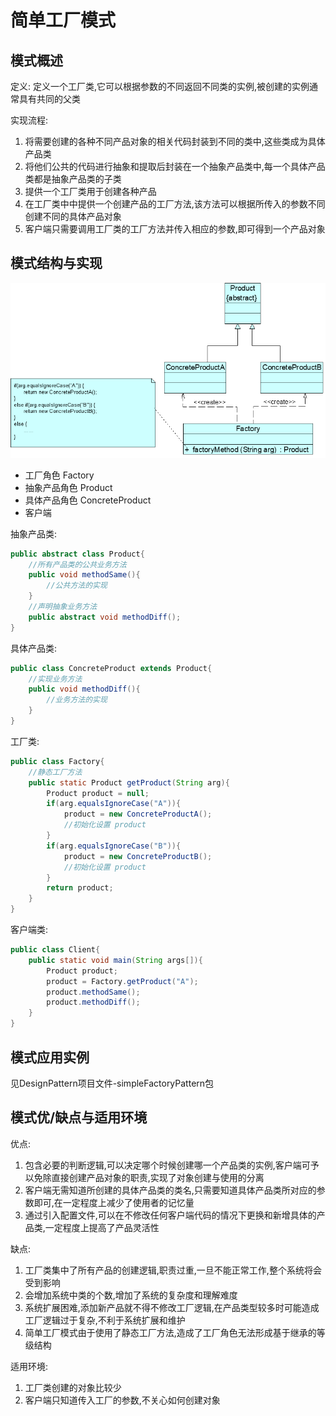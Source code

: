 # 简单工厂模式

## 模式概述

定义:
定义一个工厂类,它可以根据参数的不同返回不同类的实例,被创建的实例通常具有共同的父类

实现流程:
1. 将需要创建的各种不同产品对象的相关代码封装到不同的类中,这些类成为具体产品类
2. 将他们公共的代码进行抽象和提取后封装在一个抽象产品类中,每一个具体产品类都是抽象产品类的子类
3. 提供一个工厂类用于创建各种产品
4. 在工厂类中中提供一个创建产品的工厂方法,该方法可以根据所传入的参数不同创建不同的具体产品对象
5. 客户端只需要调用工厂类的工厂方法并传入相应的参数,即可得到一个产品对象

## 模式结构与实现

![简单工厂模式结构图](picture/SimpleFactoryPattern.png)

* 工厂角色 Factory
* 抽象产品角色 Product
* 具体产品角色 ConcreteProduct
* 客户端

抽象产品类:
```java
public abstract class Product{
    //所有产品类的公共业务方法
    public void methodSame(){
        //公共方法的实现
    }
    //声明抽象业务方法
    public abstract void methodDiff();
}
```
具体产品类:
```java
public class ConcreteProduct extends Product{
    //实现业务方法
    public void methodDiff(){
        //业务方法的实现
    }
}
```
工厂类:
```java
public class Factory{
    //静态工厂方法
    public static Product getProduct(String arg){
        Product product = null;
        if(arg.equalsIgnoreCase("A")){
            product = new ConcreteProductA();
            //初始化设置 product
        }
        if(arg.equalsIgnoreCase("B")){
            product = new ConcreteProductB();
            //初始化设置 product
        }
        return product;
    }
}
```
客户端类:
```java
public class Client{
    public static void main(String args[]){
        Product product;
        product = Factory.getProduct("A");
        product.methodSame();
        product.methodDiff();
    }
}
```

## 模式应用实例

见DesignPattern项目文件-simpleFactoryPattern包

## 模式优/缺点与适用环境

优点:
1. 包含必要的判断逻辑,可以决定哪个时候创建哪一个产品类的实例,客户端可予以免除直接创建产品对象的职责,实现了对象创建与使用的分离
2. 客户端无需知道所创建的具体产品类的类名,只需要知道具体产品类所对应的参数即可,在一定程度上减少了使用者的记忆量
3. 通过引入配置文件,可以在不修改任何客户端代码的情况下更换和新增具体的产品类,一定程度上提高了产品灵活性

缺点:
1. 工厂类集中了所有产品的创建逻辑,职责过重,一旦不能正常工作,整个系统将会受到影响
2. 会增加系统中类的个数,增加了系统的复杂度和理解难度
3. 系统扩展困难,添加新产品就不得不修改工厂逻辑,在产品类型较多时可能造成工厂逻辑过于复杂,不利于系统扩展和维护
4. 简单工厂模式由于使用了静态工厂方法,造成了工厂角色无法形成基于继承的等级结构

适用环境:
1. 工厂类创建的对象比较少
2. 客户端只知道传入工厂的参数,不关心如何创建对象